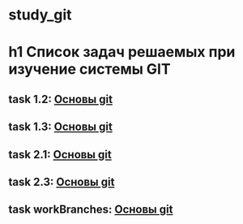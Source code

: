 # study_git

# h1 Список задач решаемых при изучение системы GIT
## task 1.2: [Основы git](https://github.com/rinAkhm/study_git/tree/master/task1.2/topic)
## task 1.3: [Основы git](https://github.com/rinAkhm/task1.3)
## task 2.1: [Основы git](https://github.com/rinAkhm/study_git/tree/master/task2.1/topic3)
## task 2.3: [Основы git](https://github.com/rinAkhm/study_git/tree/master/task2.3/topic4)
## task workBranches: [Основы git](https://github.com/rinAkhm/study_git/tree/master/workBranches/topic5)
